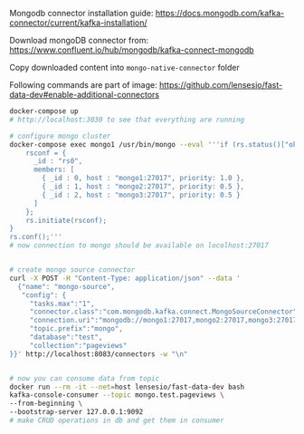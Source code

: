 Mongodb connector installation guide: 
https://docs.mongodb.com/kafka-connector/current/kafka-installation/

Download mongoDB connector from:
https://www.confluent.io/hub/mongodb/kafka-connect-mongodb

Copy downloaded content into `mongo-native-connector` folder

Following commands are part of image: https://github.com/lensesio/fast-data-dev#enable-additional-connectors

```bash
docker-compose up
# http://localhost:3030 to see that everything are running

# configure mongo cluster
docker-compose exec mongo1 /usr/bin/mongo --eval '''if (rs.status()["ok"] == 0) {
    rsconf = {
      _id : "rs0",
      members: [
        { _id : 0, host : "mongo1:27017", priority: 1.0 },
        { _id : 1, host : "mongo2:27017", priority: 0.5 },
        { _id : 2, host : "mongo3:27017", priority: 0.5 }
      ]
    };
    rs.initiate(rsconf);
}
rs.conf();'''
# now connection to mongo should be available on locolhost:27017


# create mongo source connector
curl -X POST -H "Content-Type: application/json" --data '
  {"name": "mongo-source",
   "config": {
     "tasks.max":"1",
     "connector.class":"com.mongodb.kafka.connect.MongoSourceConnector",
     "connection.uri":"mongodb://mongo1:27017,mongo2:27017,mongo3:27017",
     "topic.prefix":"mongo",
     "database":"test",
     "collection":"pageviews"
}}' http://localhost:8083/connectors -w "\n"


# now you can consume data from topic
docker run --rm -it --net=host lensesio/fast-data-dev bash
kafka-console-consumer --topic mongo.test.pageviews \
--from-beginning \
--bootstrap-server 127.0.0.1:9092
# make CRUD operations in db and get them in consumer
```